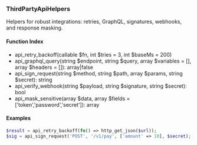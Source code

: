 ### ThirdPartyApiHelpers

Helpers for robust integrations: retries, GraphQL, signatures, webhooks, and response masking.

#### Function Index

- api_retry_backoff(callable $fn, int $tries = 3, int $baseMs = 200)
- api_graphql_query(string $endpoint, string $query, array $variables = [], array $headers = []): array|false
- api_sign_request(string $method, string $path, array $params, string $secret): string
- api_verify_webhook(string $payload, string $signature, string $secret): bool
- api_mask_sensitive(array $data, array $fields = ['token','password','secret']): array

#### Examples

```php
$result = api_retry_backoff(fn() => http_get_json($url));
$sig = api_sign_request('POST', '/v1/pay', ['amount' => 10], $secret);
```


